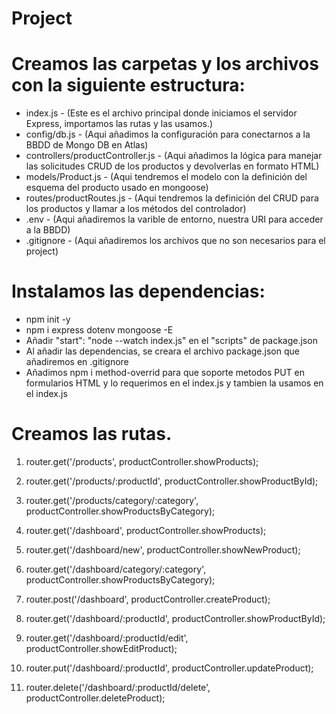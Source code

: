 
# Project

# Creamos las carpetas y los archivos con la siguiente estructura:
- index.js - (Este es el archivo principal donde iniciamos el servidor Express, importamos las rutas y las usamos.)
- config/db.js - (Aqui añadimos la configuración para conectarnos a la BBDD de Mongo DB en Atlas)
- controllers/productController.js - (Aqui añadimos la lógica para manejar las solicitudes CRUD de los productos y devolverlas en formato HTML)
- models/Product.js - (Aqui tendremos el modelo con la definición del esquema del producto usado en mongoose)
- routes/productRoutes.js - (Aqui tendremos la definición del CRUD para los productos y llamar a los métodos del controlador)
- .env - (Aqui añadiremos la varible de entorno, nuestra URI para acceder a la BBDD)
- .gitignore - (Aqui añadiremos los archivos que no son necesarios para el project)


# Instalamos las dependencias:
 - npm init -y
 - npm i express dotenv mongoose -E
 - Añadir "start": "node --watch index.js" en el "scripts" de package.json
 - Al añadir las dependencias, se creara el archivo package.json que añadiremos en .gitignore
 - Añadimos npm i method-overrid para que soporte metodos PUT en formularios HTML y lo requerimos en el index.js y tambien la usamos en el index.js


 # Creamos las rutas.

1. router.get('/products', productController.showProducts);
2. router.get('/products/:productId', productController.showProductById); 
3. router.get('/products/category/:category', productController.showProductsByCategory); 

4. router.get('/dashboard', productController.showProducts); 
5. router.get('/dashboard/new', productController.showNewProduct); 
6. router.get('/dashboard/category/:category', productController.showProductsByCategory); 

7. router.post('/dashboard', productController.createProduct); 

8. router.get('/dashboard/:productId', productController.showProductById); 
9. router.get('/dashboard/:productId/edit', productController.showEditProduct); 

10. router.put('/dashboard/:productId', productController.updateProduct); 
11. router.delete('/dashboard/:productId/delete', productController.deleteProduct); 

